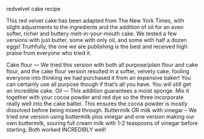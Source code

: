   redvelvet cake recipe 
   
   
 This red velvet cake has been adapted from The New York Times, with slight adjustments to the ingredients and the addition of oil for an even softer, richer and buttery melt-in-your-mouth cake. We tested a few versions with just butter, some with only oil, and some with half a dozen eggs! Truthfully, the one we are publishing is the best and received high praise from everyone who tried it. 

Cake flour — We tried this version with both all purpose/plain flour and cake flour, and the cake flour version resulted in a softer, velvety cake, fooling everyone into thinking we had purchased it from an expensive baker! You can certainly use all purpose though if that’s all you have. You will still get an incredible cake.
Oil — This addition guarantees a moist sponge. Mix it together with your cocoa powder and red dye so the three incorporate really well into the cake batter. This ensures the cocoa powder is mostly dissolved before being mixed through.
Buttermilk OR milk with vinegar – We tried one version using buttermilk plus vinegar and one version making our own buttermilk, souring full cream milk with 1-2 teaspoons of vinegar before starting. Both worked INCREDIBLY well!
